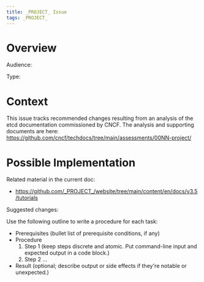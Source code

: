 ```yaml
---
title: _PROJECT_ Issue
tags: _PROJECT_
---
```


<!-- This template provides one possible format for the individual issues filed in the Issues of a project repository. Within the CNCF tech docs repo, include all issues in one document, `_PROJECT_-issues.md`. See any completed analysis for an example. -->

# Overview

<!-- Summarize the documentation changes prescribed by this issue. -->

Audience: <!-- Provide the user role to which the issue is most applicable. -->

Type:

<!-- What type of documentation topic the change affects. One of Task, Reference, or Conceptual. -->

# Context

<!-- This is boilerplate text linking back to the doc analysis. -->

This issue tracks recommended changes resulting from an analysis of the etcd
documentation commissioned by CNCF. The analysis and supporting documents are
here: https://github.com/cncf/techdocs/tree/main/assessments/00NN-project/

# Possible Implementation

<!-- Include a bullet list of links to pages that are affected by the change: -->

Related material in the current doc:

- https://github.com/_PROJECT_/website/tree/main/content/en/docs/v3.5/tutorials

<!-- Describe in detail a suggested way to achieve the goals of the issue. This should be specific enough to provide a contributor with a recipe for making the change; however, the contributor should feel free to solve the problem differently if they have an idea how it should be done. -->

Suggested changes: <!-- (example) -->

Use the following outline to write a procedure for each task:

- Prerequisites (bullet list of prerequisite conditions, if any)
- Procedure
  1. Step 1 (keep steps discrete and atomic. Put command-line input and expected
     output in a code block.)
  2. Step 2 ...
- Result (optional; describe output or side effects if they're notable or
  unexpected.)
